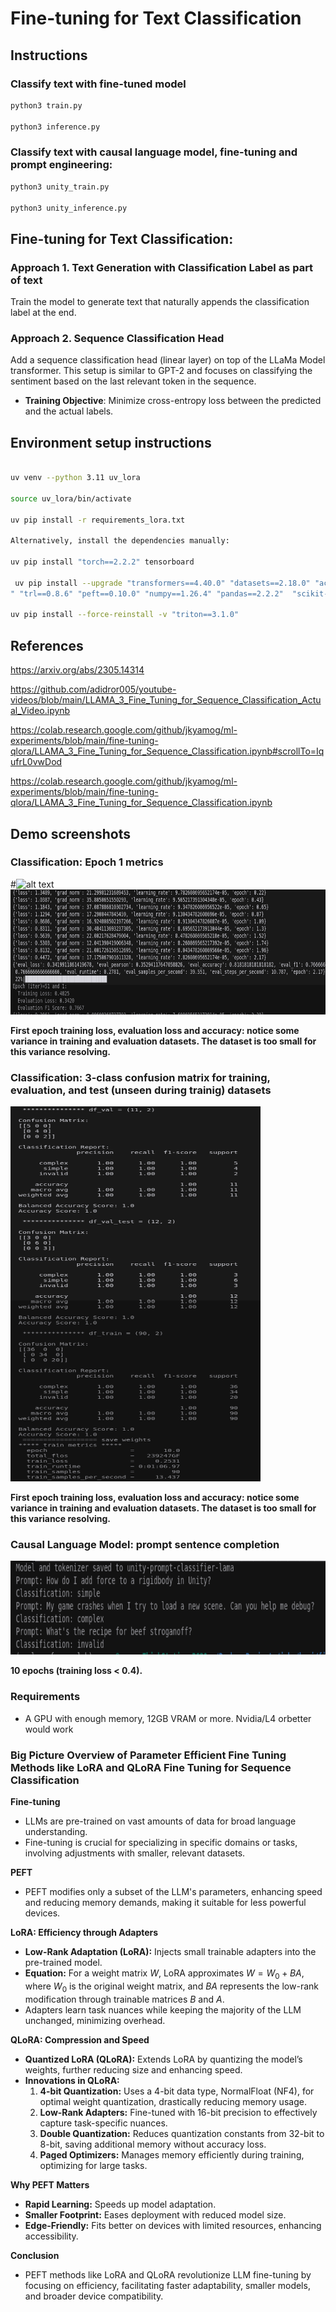 # Fine-tuning for Text Classification

## Instructions

### Classify text with fine-tuned model

```bash
python3 train.py 

python3 inference.py 
```
### Classify text with causal language model, fine-tuning and prompt engineering:

```bash
python3 unity_train.py 

python3 unity_inference.py 
```

## Fine-tuning for Text Classification:

### Approach 1. Text Generation with Classification Label as part of text

Train the model to generate text that naturally appends the classification label at the end.

### Approach 2. Sequence Classification Head

Add a sequence classification head (linear layer) on top of the LLaMa Model transformer. This setup is similar to GPT-2 and focuses on classifying the sentiment based on the last relevant token in the sequence.
- **Training Objective**: Minimize cross-entropy loss between the predicted and the actual labels.

## Environment setup instructions

```bash

uv venv --python 3.11 uv_lora

source uv_lora/bin/activate

uv pip install -r requirements_lora.txt 

Alternatively, install the dependencies manually:

uv pip install "torch==2.2.2" tensorboard  

 uv pip install --upgrade "transformers==4.40.0" "datasets==2.18.0" "accelerate==0.29.3" "evaluate==0.4.1" "bitsandbytes==0.43.1" "huggingface_hub==0.22.2
" "trl==0.8.6" "peft==0.10.0" "numpy==1.26.4" "pandas==2.2.2"  "scikit-learn==1.6.1" 

uv pip install --force-reinstall -v "triton==3.1.0"
```
## References

https://arxiv.org/abs/2305.14314

https://github.com/adidror005/youtube-videos/blob/main/LLAMA_3_Fine_Tuning_for_Sequence_Classification_Actual_Video.ipynb

https://colab.research.google.com/github/jkyamog/ml-experiments/blob/main/fine-tuning-qlora/LLAMA_3_Fine_Tuning_for_Sequence_Classification.ipynb#scrollTo=IqufrL0vwDod

https://colab.research.google.com/github/jkyamog/ml-experiments/blob/main/fine-tuning-qlora/LLAMA_3_Fine_Tuning_for_Sequence_Classification.ipynb

## Demo screenshots

### Classification: Epoch 1 metrics

#![alt text](image.png)
<img src="e1.png" width="800" height="200" alt="Epoch 1 metrics">

**First epoch training loss, evaluation loss and accuracy: notice some variance in training and evaluation datasets. The dataset is too small for
this variance resolving.**

### Classification: 3-class confusion matrix for training, evaluation, and test (unseen during trainig) datasets

<img src="e10f1.png" width="400" height="600" alt="Epoch 1 metrics">

**First epoch training loss, evaluation loss and accuracy: notice some variance in training and evaluation datasets. The dataset is too small for
this variance resolving.**

### Causal Language Model: prompt sentence completion

<img src="causal10.png" width="700" height="150" alt="Epoch 1 metrics">

**10 epochs (training loss < 0.4).**

### Requirements
* A GPU with enough memory, 12GB VRAM or more.  Nvidia/L4 orbetter would work

### Big Picture Overview of Parameter Efficient Fine Tuning Methods like LoRA and QLoRA Fine Tuning for Sequence Classification

**Fine-tuning**
- LLMs are pre-trained on vast amounts of data for broad language understanding.
- Fine-tuning is crucial for specializing in specific domains or tasks, involving adjustments with smaller, relevant datasets.

**PEFT**
- PEFT modifies only a subset of the LLM's parameters, enhancing speed and reducing memory demands, making it suitable for less powerful devices.

**LoRA: Efficiency through Adapters**
- **Low-Rank Adaptation (LoRA):** Injects small trainable adapters into the pre-trained model.
- **Equation:** For a weight matrix $W$, LoRA approximates $W = W_0 + BA$, where $W_0$ is the original weight matrix, and $BA$ represents the low-rank modification through trainable matrices $B$ and $A$.
- Adapters learn task nuances while keeping the majority of the LLM unchanged, minimizing overhead.

**QLoRA: Compression and Speed**
- **Quantized LoRA (QLoRA):** Extends LoRA by quantizing the model’s weights, further reducing size and enhancing speed.
- **Innovations in QLoRA:**
  1. **4-bit Quantization:** Uses a 4-bit data type, NormalFloat (NF4), for optimal weight quantization, drastically reducing memory usage.
  2. **Low-Rank Adapters:** Fine-tuned with 16-bit precision to effectively capture task-specific nuances.
  3. **Double Quantization:** Reduces quantization constants from 32-bit to 8-bit, saving additional memory without accuracy loss.
  4. **Paged Optimizers:** Manages memory efficiently during training, optimizing for large tasks.

**Why PEFT Matters**
- **Rapid Learning:** Speeds up model adaptation.
- **Smaller Footprint:** Eases deployment with reduced model size.
- **Edge-Friendly:** Fits better on devices with limited resources, enhancing accessibility.

**Conclusion**
- PEFT methods like LoRA and QLoRA revolutionize LLM fine-tuning by focusing on efficiency, facilitating faster adaptability, smaller models, and broader device compatibility.



